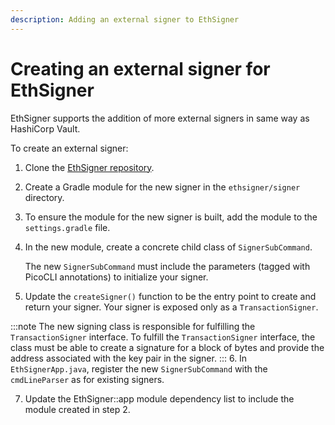 ```yaml
---
description: Adding an external signer to EthSigner
---
```


# Creating an external signer for EthSigner

EthSigner supports the addition of more external signers in same way as HashiCorp Vault.

To create an external signer:

1. Clone the [EthSigner repository](https://github.com/ConsenSys/ethsigner).

2. Create a Gradle module for the new signer in the `ethsigner/signer` directory.

3. To ensure the module for the new signer is built, add the module to the `settings.gradle` file.

4. In the new module, create a concrete child class of `SignerSubCommand`.

   The new `SignerSubCommand` must include the parameters (tagged with PicoCLI annotations) to initialize your signer.

5. Update the `createSigner()` function to be the entry point to create and return your signer. Your signer is exposed only as a `TransactionSigner`.

:::note The new signing class is responsible for fulfilling the `TransactionSigner` interface. To fulfill the `TransactionSigner` interface, the class must be able to create a signature for a block of bytes and provide the address associated with the key pair in the signer. ::: 6. In `EthSignerApp.java`, register the new `SignerSubCommand` with the `cmdLineParser` as for existing signers.

7. Update the EthSigner::app module dependency list to include the module created in step 2.
